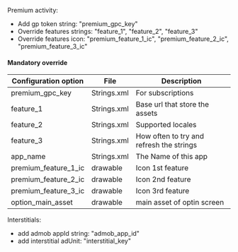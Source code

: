 Premium activity:
- Add gp token string: "premium_gpc_key"
- Override features strings: "feature_1", "feature_2", "feature_3"
- Override features icon: "premium_feature_1_ic", "premium_feature_2_ic", "premium_feature_3_ic"

#### Mandatory override 
| Configuration option | File        | Description                              |
|----------------------|-------------|------------------------------------------|
| premium_gpc_key      | Strings.xml | For subscriptions                        |
| feature_1            | Strings.xml | Base url that store the assets           |
| feature_2            | Strings.xml | Supported locales                        |
| feature_3            | Strings.xml | How often to try and refresh the strings |
| app_name             | Strings.xml | The Name of this app                     |
| premium_feature_1_ic | drawable    | Icon 1st feature                         |
| premium_feature_2_ic | drawable    | Icon 2nd feature                         |
| premium_feature_3_ic | drawable    | Icon 3rd feature                         |
| option_main_asset    | drawable    | main asset of optin screen               |


Interstitials:
- add admob appId string: "admob_app_id"
- add interstitial adUnit: "interstitial_key"
